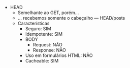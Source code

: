 - HEAD
    - Semelhante ao GET, porém...
    - ... recebemos somente o cabeçalho — HEAD/posts
    - Características
        - Seguro: SIM
        - Idempotente: SIM
        - BODY
            - Request: NÃO
            - Response: NÃO
        - Uso em formulários HTML: NÃO
        - Cacheable: SIM